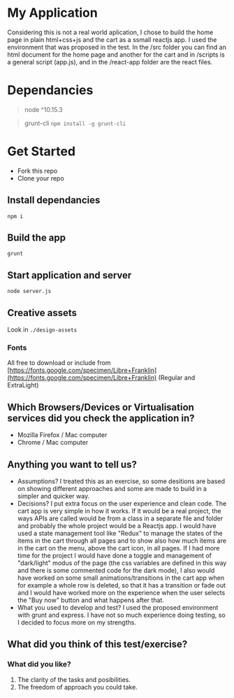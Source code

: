 # My Application

Considering this is not a real world aplication, I chose to build the home page in plain html+css+js and the cart as a ssmall reactjs app.
I used the environment that was proposed in the test. In the /src folder you can find an html document for the home page and another for the cart and in /scripts is a general script (app.js), and in the /react-app folder are the react files.

# Dependancies
> node ^10.15.3

> grunt-cli ```npm install -g grunt-cli```

# Get Started

- Fork this repo
- Clone your repo

## Install dependancies
```
npm i
``` 

## Build the app
```
grunt
```

## Start application and server
```
node server.js
```

## Creative assets  
Look in ```./design-assets```

### Fonts
All free to download or include from [https://fonts.google.com/specimen/Libre+Franklin](https://fonts.google.com/specimen/Libre+Franklin) (Regular and ExtraLight)

## Which Browsers/Devices or Virtualisation services did you check the application in?
- Mozilla Firefox / Mac computer
- Chrome / Mac computer


## Anything you want to tell us?
- Assumptions?
I treated this as an exercise, so some desitions are based on showing different approaches and some are made to build in a simpler and quicker way. 
- Decisions?
I put extra focus on the user experience and clean code. 
The cart app is very simple in how it works. If it would be a real project, the ways APIs are called would be from a class in a separate file and folder and probably the whole project would be a Reactjs app. I would have used a state management tool like "Redux" to manage the states of the items in the cart through all pages and to show also how much items are in the cart on the menu, above the cart icon, in all pages.
If I had more time for the project I would have done a toggle and management of "dark/light" modus of the page (the css variables are defined in this way and there is some commented code for the dark mode), I also would have worked on some small animations/transitions in the cart app when for example a whole row is deleted, so that it has a transition or fade out and I would have worked more on the experience when the user selects the "Buy now" button and what happens after that.
- What you used to develop and test?
I used the proposed environment with grunt and express. I have not so much experience doing testing, so I decided to focus more on my strengths.


## What did you think of this test/exercise?
### What did you like?
1. The clarity of the tasks and posibilities.
2. The freedom of approach you could take.
